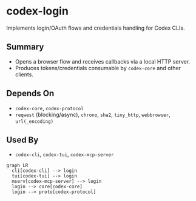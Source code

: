 # codex-login

Implements login/OAuth flows and credentials handling for Codex CLIs.

## Summary

- Opens a browser flow and receives callbacks via a local HTTP server.
- Produces tokens/credentials consumable by `codex-core` and other clients.

## Depends On

- `codex-core`, `codex-protocol`
- `reqwest` (blocking/async), `chrono`, `sha2`, `tiny_http`, `webbrowser`, `url(_encoding)`

## Used By

- `codex-cli`, `codex-tui`, `codex-mcp-server`

```mermaid
graph LR
  cli[codex-cli] --> login
  tui[codex-tui] --> login
  mserv[codex-mcp-server] --> login
  login --> core[codex-core]
  login --> proto[codex-protocol]
```

